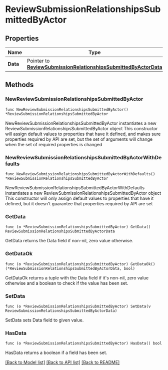 # ReviewSubmissionRelationshipsSubmittedByActor

## Properties

Name | Type | Description | Notes
------------ | ------------- | ------------- | -------------
**Data** | Pointer to [**ReviewSubmissionRelationshipsSubmittedByActorData**](ReviewSubmissionRelationshipsSubmittedByActorData.md) |  | [optional] 

## Methods

### NewReviewSubmissionRelationshipsSubmittedByActor

`func NewReviewSubmissionRelationshipsSubmittedByActor() *ReviewSubmissionRelationshipsSubmittedByActor`

NewReviewSubmissionRelationshipsSubmittedByActor instantiates a new ReviewSubmissionRelationshipsSubmittedByActor object
This constructor will assign default values to properties that have it defined,
and makes sure properties required by API are set, but the set of arguments
will change when the set of required properties is changed

### NewReviewSubmissionRelationshipsSubmittedByActorWithDefaults

`func NewReviewSubmissionRelationshipsSubmittedByActorWithDefaults() *ReviewSubmissionRelationshipsSubmittedByActor`

NewReviewSubmissionRelationshipsSubmittedByActorWithDefaults instantiates a new ReviewSubmissionRelationshipsSubmittedByActor object
This constructor will only assign default values to properties that have it defined,
but it doesn't guarantee that properties required by API are set

### GetData

`func (o *ReviewSubmissionRelationshipsSubmittedByActor) GetData() ReviewSubmissionRelationshipsSubmittedByActorData`

GetData returns the Data field if non-nil, zero value otherwise.

### GetDataOk

`func (o *ReviewSubmissionRelationshipsSubmittedByActor) GetDataOk() (*ReviewSubmissionRelationshipsSubmittedByActorData, bool)`

GetDataOk returns a tuple with the Data field if it's non-nil, zero value otherwise
and a boolean to check if the value has been set.

### SetData

`func (o *ReviewSubmissionRelationshipsSubmittedByActor) SetData(v ReviewSubmissionRelationshipsSubmittedByActorData)`

SetData sets Data field to given value.

### HasData

`func (o *ReviewSubmissionRelationshipsSubmittedByActor) HasData() bool`

HasData returns a boolean if a field has been set.


[[Back to Model list]](../README.md#documentation-for-models) [[Back to API list]](../README.md#documentation-for-api-endpoints) [[Back to README]](../README.md)


